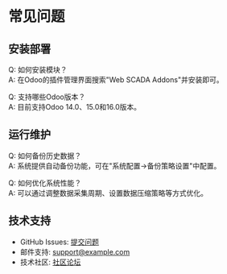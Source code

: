 # 常见问题

## 安装部署
Q: 如何安装模块？  
A: 在Odoo的插件管理界面搜索"Web SCADA Addons"并安装即可。

Q: 支持哪些Odoo版本？  
A: 目前支持Odoo 14.0、15.0和16.0版本。

## 运行维护
Q: 如何备份历史数据？  
A: 系统提供自动备份功能，可在"系统配置->备份策略设置"中配置。

Q: 如何优化系统性能？  
A: 可以通过调整数据采集周期、设置数据压缩策略等方式优化。

## 技术支持
- GitHub Issues: [提交问题](https://github.com/your-repo/web_SCADA_addons/issues)
- 邮件支持: support@example.com
- 技术社区: [社区论坛](https://your-forum-url) 